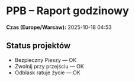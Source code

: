 # PPB – Raport godzinowy
**Czas (Europe/Warsaw):** 2025-10-18 04:53

## Status projektów
- Bezpieczny Pieszy — OK
- Zwolnij przy przejściu — OK
- Odblask ratuje życie — OK

